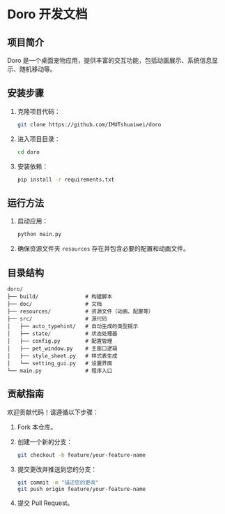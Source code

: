 # Doro 开发文档

## 项目简介

Doro 是一个桌面宠物应用，提供丰富的交互功能，包括动画展示、系统信息显示、随机移动等。

## 安装步骤

1. 克隆项目代码：

   ```bash
   git clone https://github.com/IMUTshuaiwei/doro
   ```

2. 进入项目目录：

   ```bash
   cd doro
   ```

3. 安装依赖：

   ```bash
   pip install -r requirements.txt
   ```

## 运行方法

1. 启动应用：

   ```bash
   python main.py
   ```

2. 确保资源文件夹 `resources` 存在并包含必要的配置和动画文件。

## 目录结构

```plain
doro/
├── build/               # 构建脚本
├── doc/                 # 文档
├── resources/           # 资源文件（动画、配置等）
├── src/                 # 源代码
│   ├── auto_typehint/   # 自动生成的类型提示
│   ├── state/           # 状态处理器
│   ├── config.py        # 配置管理
│   ├── pet_window.py    # 主窗口逻辑
│   ├── style_sheet.py   # 样式表生成
│   └── setting_gui.py   # 设置界面
└── main.py              # 程序入口
```

## 贡献指南

欢迎贡献代码！请遵循以下步骤：

1. Fork 本仓库。
2. 创建一个新的分支：

   ```bash
   git checkout -b feature/your-feature-name
   ```

3. 提交更改并推送到您的分支：

   ```bash
   git commit -m "描述您的更改"
   git push origin feature/your-feature-name
   ```

4. 提交 Pull Request。
